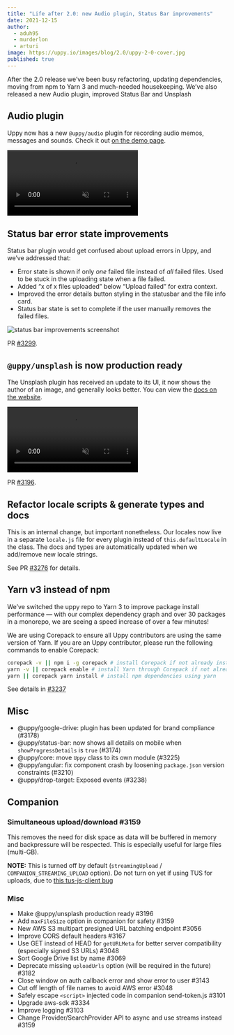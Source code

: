 ```yaml
---
title: "Life after 2.0: new Audio plugin, Status Bar improvements" 
date: 2021-12-15
author: 
  - aduh95
  - murderlon
  - arturi
image: https://uppy.io/images/blog/2.0/uppy-2-0-cover.jpg
published: true
---
```


After the 2.0 release we’ve been busy refactoring, updating dependencies, moving from npm to Yarn 3 and much-needed housekeeping. We’ve also released a new Audio plugin, improved Status Bar and Unsplash

<!--more-->

## Audio plugin

Uppy now has a new `@uppy/audio` plugin for recording audio memos, messages and sounds. Check it out [on the demo page](https://uppy.io/examples/dashboard/).

<video alt="Audio plugin demo" muted autoplay loop>
  <source src="/images/blog/2.0-2.3/audio-demo.mp4" type="video/mp4">
  Your browser does not support the video tag: https://uppy.io/images/blog/2.0-2.3/audio-demo.mp4
</video>

## Status bar error state improvements

Status bar plugin would get confused about upload errors in Uppy, and we’ve addressed that:

* Error state is shown if only _one_ failed file instead of _all_ failed files. Used to be stuck in the uploading state when a file failed.
* Added “x of x files uploaded” below “Upload failed” for extra context.
* Improved the error details button styling in the statusbar and the file info card.
* Status bar state is set to complete if the user manually removes the failed files.

![status bar improvements screenshot](/images/blog/2.0-2.3/status-bar-improvements.jpg)

PR [#3299](https://github.com/transloadit/uppy/pull/3299).

## `@uppy/unsplash` is now production ready

The Unsplash plugin has received an update to its UI, it now shows the author of an image, and generally looks better. You can view the [docs on the website](https://uppy.io/docs/unsplash/).

<video alt="Audio plugin demo" muted autoplay loop>
  <source src="/images/blog/2.0-2.3/unsplash-demo.mp4" type="video/mp4">
  Your browser does not support the video tag: https://uppy.io/images/blog/2.0-2.3/unsplash-demo.mp4
</video>

PR [#3196](https://github.com/transloadit/uppy/pull/3196).

## Refactor locale scripts & generate types and docs

This is an internal change, but important nonetheless. Our locales now live in a separate `locale.js` file for every plugin instead of `this.defaultLocale` in the class. The docs and types are automatically updated when we add/remove new locale strings.

See PR [#3276](https://github.com/transloadit/uppy/pull/3276) for details.

## Yarn v3 instead of npm

We’ve switched the uppy repo to Yarn 3 to improve package install performance — with our complex dependency graph and over 30 packages in a monorepo, we are seeing a speed increase of over a few minutes!

We are using Corepack to ensure all Uppy contributors are using the same version of Yarn. If you are an Uppy contributor, please run the following commands to enable Corepack:

```sh
corepack -v || npm i -g corepack # install Corepack if not already installed
yarn -v || corepack enable # install Yarn through Corepack if not already installed
yarn || corepack yarn install # install npm dependencies using yarn
```

See details in [#3237](https://github.com/transloadit/uppy/pull/3237)

## Misc

* @uppy/google-drive: plugin has been updated for brand compliance (#3178)
* @uppy/status-bar: now shows all details on mobile when `showProgressDetails` is `true` (#3174)
* @uppy/core: move `Uppy` class to its own module (#3225)
* @uppy/angular: fix component crash by loosening `package.json` version constraints (#3210)
* @uppy/drop-target: Exposed events (#3238)

## Companion

### Simultaneous upload/download #3159

This removes the need for disk space as data will be buffered in memory and backpressure will be respected. This is especially useful for large files (multi-GB).

**NOTE:** This is turned off by default (`streamingUpload` / `COMPANION_STREAMING_UPLOAD` option). Do not turn on yet if using TUS for uploads, due to [this tus-js-client bug](https://github.com/tus/tus-js-client/issues/275)

### Misc

- Make @uppy/unsplash production ready #3196
- Add `maxFileSize` option in companion for safety #3159
- New AWS S3 multipart presigned URL batching endpoint #3056
- Improve CORS default headers #3167
- Use GET instead of HEAD for `getURLMeta` for better server compatibility (especially signed S3 URLs) #3048
- Sort Google Drive list by name #3069
- Deprecate missing `uploadUrls` option (will be required in the future) #3182
- Close window on auth callback error and show error to user #3143
- Cut off length of file names to avoid AWS error #3048
- Safely escape `<script>` injected code in companion send-token.js #3101
- Upgrade aws-sdk #3334
- Improve logging #3103
- Change Provider/SearchProvider API to async and use streams instead #3159
